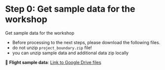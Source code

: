 # Step 0:  Get sample data for the workshop

Get sample data for the workshop
- Before processing to the next steps, please download the following files.
- do not unzip `project_boundary.zip` file!
- you can unzip sample data and additional data zip locally

📝 **Flight sample data**: [Link to Google Drive files](https://drive.google.com/drive/folders/1fjakT4R7E1o1wTQA_FMNjdt41Y7BixxU?usp=sharing)  
